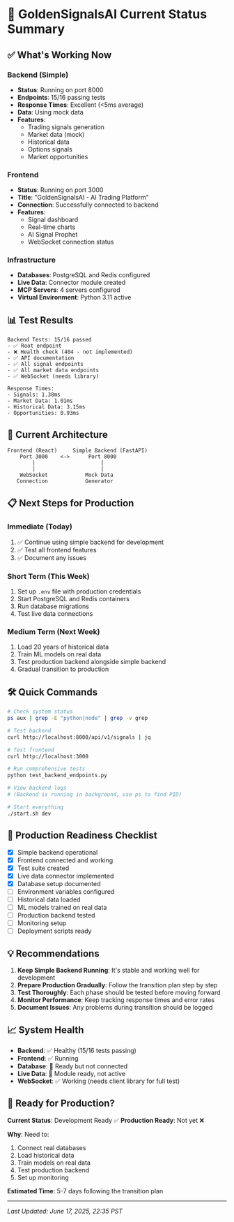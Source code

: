 # 🚀 GoldenSignalsAI Current Status Summary

## ✅ What's Working Now

### Backend (Simple)
- **Status**: Running on port 8000
- **Endpoints**: 15/16 passing tests
- **Response Times**: Excellent (<5ms average)
- **Data**: Using mock data
- **Features**:
  - Trading signals generation
  - Market data (mock)
  - Historical data
  - Options signals
  - Market opportunities

### Frontend
- **Status**: Running on port 3000
- **Title**: "GoldenSignalsAI - AI Trading Platform"
- **Connection**: Successfully connected to backend
- **Features**:
  - Signal dashboard
  - Real-time charts
  - AI Signal Prophet
  - WebSocket connection status

### Infrastructure
- **Databases**: PostgreSQL and Redis configured
- **Live Data**: Connector module created
- **MCP Servers**: 4 servers configured
- **Virtual Environment**: Python 3.11 active

## 📊 Test Results

```
Backend Tests: 15/16 passed
- ✅ Root endpoint
- ❌ Health check (404 - not implemented)
- ✅ API documentation
- ✅ All signal endpoints
- ✅ All market data endpoints
- ✅ WebSocket (needs library)

Response Times:
- Signals: 1.38ms
- Market Data: 1.01ms
- Historical Data: 3.15ms
- Opportunities: 0.93ms
```

## 🔄 Current Architecture

```
Frontend (React)     Simple Backend (FastAPI)
    Port 3000    <->      Port 8000
        |                     |
        |                     |
    WebSocket            Mock Data
   Connection            Generator
```

## 📋 Next Steps for Production

### Immediate (Today)
1. ✅ Continue using simple backend for development
2. ✅ Test all frontend features
3. ✅ Document any issues

### Short Term (This Week)
1. Set up `.env` file with production credentials
2. Start PostgreSQL and Redis containers
3. Run database migrations
4. Test live data connections

### Medium Term (Next Week)
1. Load 20 years of historical data
2. Train ML models on real data
3. Test production backend alongside simple backend
4. Gradual transition to production

## 🛠️ Quick Commands

```bash
# Check system status
ps aux | grep -E "python|node" | grep -v grep

# Test backend
curl http://localhost:8000/api/v1/signals | jq

# Test frontend
curl http://localhost:3000

# Run comprehensive tests
python test_backend_endpoints.py

# View backend logs
# (Backend is running in background, use ps to find PID)

# Start everything
./start.sh dev
```

## 🎯 Production Readiness Checklist

- [x] Simple backend operational
- [x] Frontend connected and working
- [x] Test suite created
- [x] Live data connector implemented
- [x] Database setup documented
- [ ] Environment variables configured
- [ ] Historical data loaded
- [ ] ML models trained on real data
- [ ] Production backend tested
- [ ] Monitoring setup
- [ ] Deployment scripts ready

## 💡 Recommendations

1. **Keep Simple Backend Running**: It's stable and working well for development
2. **Prepare Production Gradually**: Follow the transition plan step by step
3. **Test Thoroughly**: Each phase should be tested before moving forward
4. **Monitor Performance**: Keep tracking response times and error rates
5. **Document Issues**: Any problems during transition should be logged

## 📈 System Health

- **Backend**: ✅ Healthy (15/16 tests passing)
- **Frontend**: ✅ Running
- **Database**: 🔄 Ready but not connected
- **Live Data**: 🔄 Module ready, not active
- **WebSocket**: ✅ Working (needs client library for full test)

## 🚦 Ready for Production?

**Current Status**: Development Ready ✅
**Production Ready**: Not yet ❌

**Why**: Need to:
1. Connect real databases
2. Load historical data
3. Train models on real data
4. Test production backend
5. Set up monitoring

**Estimated Time**: 5-7 days following the transition plan

---

*Last Updated: June 17, 2025, 22:35 PST* 